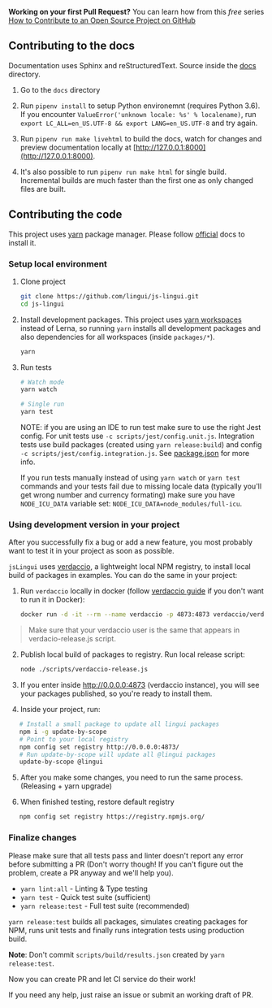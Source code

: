 **Working on your first Pull Request?** You can learn how from this _free_ series
[How to Contribute to an Open Source Project on GitHub](https://egghead.io/series/how-to-contribute-to-an-open-source-project-on-github)

## Contributing to the docs

Documentation uses Sphinx and reStructuredText. Source inside the
[docs](https://github.com/lingui/js-lingui/tree/main/docs) directory.

1. Go to the `docs` directory

2. Run `pipenv install` to setup Python environemnt (requires Python 3.6).
   If you encounter `ValueError('unknown locale: %s' % localename)`,
   run `export LC_ALL=en_US.UTF-8 && export LANG=en_US.UTF-8` and try again.

3. Run `pipenv run make livehtml` to build the docs, watch for changes and preview
   documentation locally at [http://127.0.0.1:8000](http://127.0.0.1:8000).

4. It's also possible to run `pipenv run make html` for single build. Incremental builds
   are much faster than the first one as only changed files are built.

## Contributing the code

This project uses [yarn][yarninstall] package manager. Please follow
[official][yarninstall] docs to install it.

### Setup local environment

1. Clone project

   ```sh
   git clone https://github.com/lingui/js-lingui.git
   cd js-lingui
   ```

2. Install development packages. This project uses
   [yarn workspaces](https://yarnpkg.com/lang/en/docs/workspaces/) instead of Lerna,
   so running `yarn` installs all development packages and also dependencies for all
   workspaces (inside `packages/*`).

   ```sh
   yarn
   ```

3. Run tests

   ```sh
   # Watch mode
   yarn watch

   # Single run
   yarn test
   ```

   NOTE: if you are using an IDE to run test make sure to use the right Jest config.
   For unit tests use `-c scripts/jest/config.unit.js`. Integration tests use
   build packages (created using `yarn release:build`) and config `-c scripts/jest/config.integration.js`.
   See [package.json](./package.json) for more info.

   If you run tests manually instead of using `yarn watch` or `yarn test` commands and your tests
   fail due to missing locale data (typically you'll get wrong number and currency formating)
   make sure you have `NODE_ICU_DATA` variable set: `NODE_ICU_DATA=node_modules/full-icu`.

### Using development version in your project

After you successfully fix a bug or add a new feature, you most probably want
to test it in your project as soon as possible.

`jsLingui` uses [verdaccio](https://verdaccio.org/), a lightweight local NPM registry, to install
local build of packages in examples. You can do the same in your project:

1. Run `verdaccio` locally in docker (follow [verdaccio guide](https://verdaccio.org/docs/en/what-is-verdaccio.html)
   if you don't want to run it in Docker):

   ```sh
   docker run -d -it --rm --name verdaccio -p 4873:4873 verdaccio/verdaccio
   ```

> Make sure that your verdaccio user is the same that appears in verdacio-release.js script.

2. Publish local build of packages to registry. Run local release script:

   ```sh
   node ./scripts/verdaccio-release.js
   ```

3. If you enter inside http://0.0.0.0:4873 (verdaccio instance), you will see your packages published, so you're ready to install them.

4. Inside your project, run:

```sh
   # Install a small package to update all lingui packages
   npm i -g update-by-scope
   # Point to your local registry
   npm config set registry http://0.0.0.0:4873/
   # Run update-by-scope will update all @lingui packages
   update-by-scope @lingui
```

5. After you make some changes, you need to run the same process. (Releasing + yarn upgrade)

6. When finished testing, restore default registry

```sh
   npm config set registry https://registry.npmjs.org/
```

### Finalize changes

Please make sure that all tests pass and linter doesn't report any error before
submitting a PR (Don't worry though! If you can't figure out the problem, create a PR
anyway and we'll help you).

- `yarn lint:all` - Linting & Type testing
- `yarn test` - Quick test suite (sufficient)
- `yarn release:test` - Full test suite (recommended)

`yarn release:test` builds all packages, simulates creating packages for NPM, runs unit
tests and finally runs integration tests using production build.

**Note**: Don't commit `scripts/build/results.json` created by `yarn release:test`.

Now you can create PR and let CI service do their work!

If you need any help, just raise an issue or submit an working draft of PR.

[yarninstall]: https://yarnpkg.com/en/docs/install
